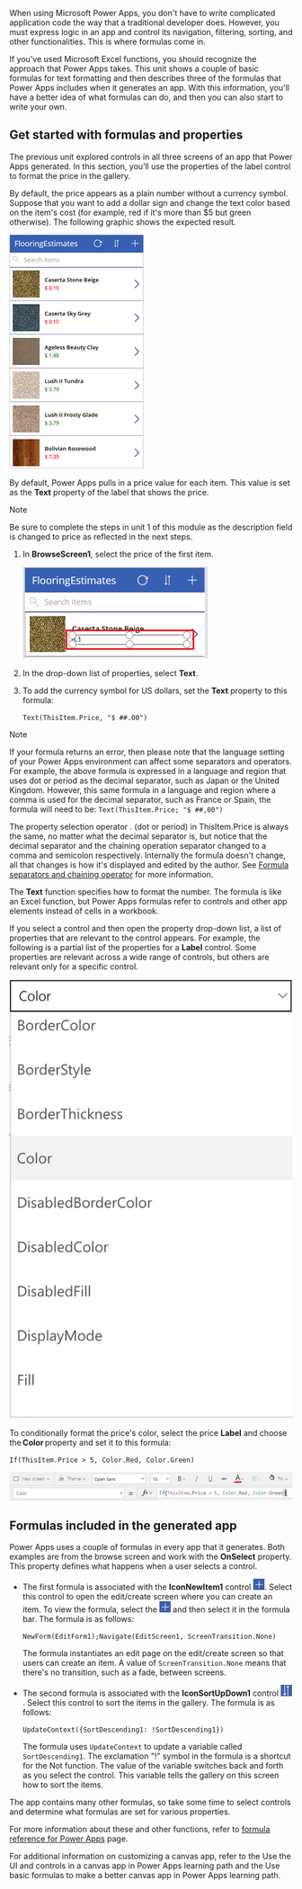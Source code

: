 When using Microsoft Power Apps, you don't have to write complicated application code the way that a traditional developer does. However, you must express logic in an app and control its navigation, filtering, sorting, and other functionalities. This is where formulas come in.

If you've used Microsoft Excel functions, you should recognize the approach that Power Apps takes. This unit shows a couple of basic formulas for text formatting and then describes three of the formulas that Power Apps includes when it generates an app. With this information, you'll have a better idea of what formulas can do, and then you can also start to write your own.

## Get started with formulas and properties

The previous unit explored controls in all three screens of an app that Power Apps generated. In this section, you’ll use the properties of the label control to format the price in the gallery.

By default, the price appears as a plain number without a currency symbol. Suppose that you want to add a dollar sign and change the text color based on the item's cost (for example, red if it's more than $5 but green otherwise). The following graphic shows the expected result.

![Screenshot of text formatting for color and currency in gallery.](../media/conditional-format.png)

By default, Power Apps pulls in a price value for each item. This value is set as the **Text** property of the label that shows the price.

> [!NOTE]
> Be sure to complete the steps in unit 1 of this module as the description field is changed to price as reflected in the next steps.

1. In **BrowseScreen1**, select the price of the first item.

   ![Screenshot of select price of the first item in browse screen.](../media/select-price.png)

1. In the drop-down list of properties, select **Text**.

1. To add the currency symbol for US dollars, set the **Text** property to this formula:

   ```powerappsfl
   Text(ThisItem.Price, "$ ##.00")
   ```

> [!NOTE]
   > If your formula returns an error, then please note that the language setting of your Power Apps environment can affect some separators and operators. For example, the above formula is expressed in a language and region that uses dot or period as the decimal separator, such as Japan or the United Kingdom. However, this same formula in a language and region where a comma is used for the decimal separator, such as France or Spain, the formula will need to be: `Text(ThisItem.Price; "$ ##,00")`
   > 
   > The property selection operator . (dot or period) in ThisItem.Price is always the same, no matter what the decimal separator is, but notice that the decimal separator and the chaining operation separator changed to a comma and semicolon respectively. Internally the formula doesn't change, all that changes is how it's displayed and edited by the author. See [Formula separators and chaining operator](/powerapps/maker/canvas-apps/global-apps?azure-portal=true#formula-separators-and-chaining-operator) for more information.

The **Text** function specifies how to format the number. The formula is like an Excel function, but Power Apps formulas refer to controls and other app elements instead of cells in a workbook.

If you select a control and then open the property drop-down list, a list of properties that are relevant to the control appears. For example, the following is a partial list of the properties for a **Label** control. Some properties are relevant across a wide range of controls, but others are relevant only for a specific control.

![Screenshot of setting properties fpr the drop-down list.](../media/powerapps-formulas4.png)

To conditionally format the price's color, select the price **Label** and choose the **Color** property and set it to this formula: 

```powerappsfl
If(ThisItem.Price > 5, Color.Red, Color.Green)
```

![Screenshot of the formula for the color property screen.](../media/power-apps-color.png)

## Formulas included in the generated app

Power Apps uses a couple of formulas in every app that it generates. Both examples are from the browse screen and work with the **OnSelect** property. This property defines what happens when a user selects a control.

* The first formula is associated with the **IconNewItem1** control ![New item icon](../media/powerapps-icon-add-item.png). Select this control to open the edit/create screen where you can create an item. To view the formula, select the ![New item icon](../media/powerapps-icon-add-item.png) and then select it in the formula bar. The formula is as follows:

  ```powerappsfl
  NewForm(EditForm1);Navigate(EditScreen1, ScreenTransition.None)
  ```

  The formula instantiates an edit page on the edit/create screen so that users can create an item. A value of `ScreenTransition.None` means that there's no transition, such as a fade, between screens.

* The second formula is associated with the **IconSortUpDown1** control ![Screenshot of the formula for the sort gallery icon items.](../media/powerapps-icon-sort.png). Select this control to sort the items in the gallery. The formula is as follows:

  ```powerappsfl
  UpdateContext({SortDescending1: !SortDescending1})
  ```

  The formula uses `UpdateContext` to update a variable called `SortDescending1`. The exclamation "!" symbol in the formula is a shortcut for the Not function. The value of the variable switches back and forth as you select the control. This variable tells the gallery on this screen how to sort the items.

The app contains many other formulas, so take some time to select controls and determine what formulas are set for various properties.

For more information about these and other functions, refer to [formula reference for Power Apps](/powerapps/maker/canvas-apps/formula-reference/?azure-portal=true) page.

For additional information on customizing a canvas app, refer to the Use the UI and controls in a canvas app in Power Apps learning path and the Use basic formulas to make a better canvas app in Power Apps learning path.
